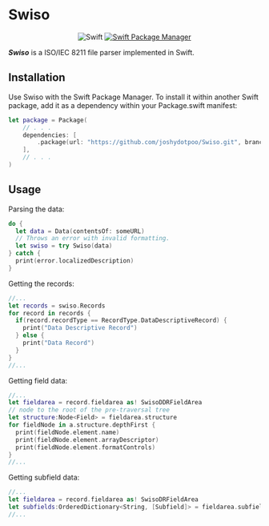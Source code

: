 # Swiso

<p align="center">
    <img src="https://img.shields.io/badge/Swift-orange.svg" alt="Swift" />
    <a href="https://swift.org/package-manager">
        <img src="https://img.shields.io/badge/swiftpm-compatible-brightgreen.svg?style=flat" alt="Swift Package Manager" />
    </a>
</p>

***Swiso***  is a ISO/IEC 8211 file parser implemented in Swift.

## Installation

Use Swiso with the Swift Package Manager. To install it within another Swift package, add it as a dependency within your Package.swift manifest:
```swift
let package = Package(
    // . . .
    dependencies: [
        .package(url: "https://github.com/joshydotpoo/Swiso.git", branch: "main")
    ],
    // . . .
)
```

## Usage

Parsing the data:
```Swift
do {
  let data = Data(contentsOf: someURL)
  // Throws an error with invalid formatting.
  let swiso = try Swiso(data)
} catch {
  print(error.localizedDescription)
}
```

Getting the records:
```Swift
//...
let records = swiso.Records
for record in records {
  if(record.recordType == RecordType.DataDescriptiveRecord) {
    print("Data Descriptive Record")
  } else {
    print("Data Record")
  }
}
//...
```

Getting field data:
```Swift
//...
let fieldarea = record.fieldarea as! SwisoDDRFieldArea
// node to the root of the pre-traversal tree
let structure:Node<Field> = fieldarea.structure
for fieldNode in a.structure.depthFirst {
  print(fieldNode.element.name)
  print(fieldNode.element.arrayDescriptor)
  print(fieldNode.element.formatControls)
}
//...
```

Getting subfield data:
```Swift
//...
let fieldarea = record.fieldarea as! SwisoDRFieldArea
let subfields:OrderedDictionary<String, [Subfield]> = fieldarea.subfields
//...
```
